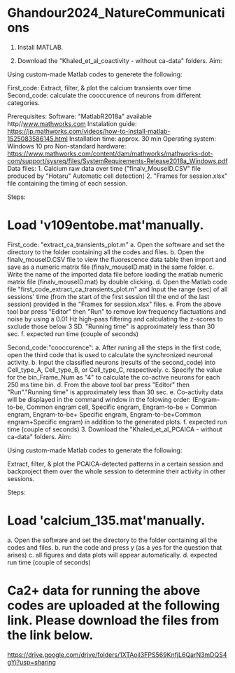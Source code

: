 # Ghandour2024_NatureCommunications

1. Install MATLAB.

2. Download the "Khaled_et_al_coactivity - without ca-data" folders.
   Aim:

Using custom-made Matlab codes to generete the following:

First_code: Extract, filter, & plot the calcium transients over time
Second_code: calculate the cooccurence of neurons from different categories.

Prerequisites:
Software: "MatlabR2018a" available http//www.mathworks.com
Instalation guide: https://jp.mathworks.com/videos/how-to-install-matlab-1525083586145.html
Installation time: approx. 30 min
Operating system: Windows 10 pro
Non-standard hardware: https://www.mathworks.com/content/dam/mathworks/mathworks-dot-com/support/sysreq/files/SystemRequirements-Release2018a_Windows.pdf
Data files: 1. Calcium raw data over time ("finalv_MouseID.CSV" file produced by "Hotaru" Automatic cell detection) 
	    2. "Frames for session.xlsx" file containing the timing of each session.

Steps:

# Load 'v109entobe.mat'manually.

First_code: "extract_ca_transients_plot.m"
a. Open the software and set the directory to the folder containing all the codes and files.
b. Open the finalv_mouseID.CSV file to view the fluorescence data table then import and save as a numeric matrix file (finalv_mouseID.mat) in the same folder.
c. Write the name of the imported data file before loading the matlab numeric matrix file (finalv_mouseID.mat) by double clicking.
d. Open the Matlab code file "first_code_extract_ca_transients_plot.m" and Input the range (sec) of all sessions' time (from the start of the first session till the end of the last session) provided in the "Frames for session.xlsx" files.
e. From the above tool bar press "Editor" then "Run" to remove low frequency flactuations and noise by using a 0.01 Hz high-pass filtering and calculating the z-scores to sxclude those below 3 SD. "Running time" is approximately less than 30 sec. 
f. expected run time (couple of seconds)


Second_code:"cooccurence":
a. After runing all the steps in the first code, open the third code that is used to calculate the synchronized neuronal activity.
b. Input the classified neurons (results of the second_code) into Cell_type_A, Cell_type_B, or Cell_type_C, respectively.
c. Specify the value for the bin_Frame_Num as "4" to calculate the co-active neurons for each 250 ms time bin.
d. From the above tool bar press "Editor" then "Run"."Running time" is approximately less than 30 sec.
e. Co-activity data will be displayed in the command window in the folowing order: (Engram-to-be, Common engram cell, Specific engram, Engram-to-be + Common engram, Engram-to-be+ Specific engram, Engram-to-be+Common engram+Specific engram) in addition to the generated plots.
f. expected run time (couple of seconds)
3. Download the "Khaled_et_al_PCAICA - without ca-data" folders.
Aim:

Using custom-made Matlab codes to generate the following:

Extract, filter, & plot the PCAICA-detected patterns in a certain session and backproject them over the whole session to determine their activity in other sessions.


   Steps:

# Load 'calcium_135.mat'manually.

a. Open the software and set the directory to the folder containing all the codes and files.
b. run the code and press y (as a yes for the question that arises)
c. all figures and data plots will appear automatically.
d. expected run time (couple of seconds) 
# Ca2+ data for running the above codes are uploaded at the following link. Please download the files from the link below.
https://drive.google.com/drive/folders/1XTAojl3FPS569KnfjL6QarN3mDQS4gYi?usp=sharing

